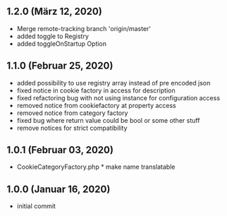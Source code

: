 ## 1.2.0 (März 12, 2020)
  - Merge remote-tracking branch 'origin/master'
  - added toggle to Registry
  - added toggleOnStartup Option

## 1.1.0 (Februar 25, 2020)
  - added possibility to use registry array instead of pre encoded json
  - fixed notice in cookie factory in access for description
  - fixed refactoring bug with not using instance for configuration access
  - removed notice from cookiefactory at property access
  - removed notice from category factory
  - fixed bug where return value could be bool or some other stuff
  - remove notices for strict compatibility

## 1.0.1 (Februar 03, 2020)
  - CookieCategoryFactory.php * make name translatable

## 1.0.0 (Januar 16, 2020)
* initial commit




